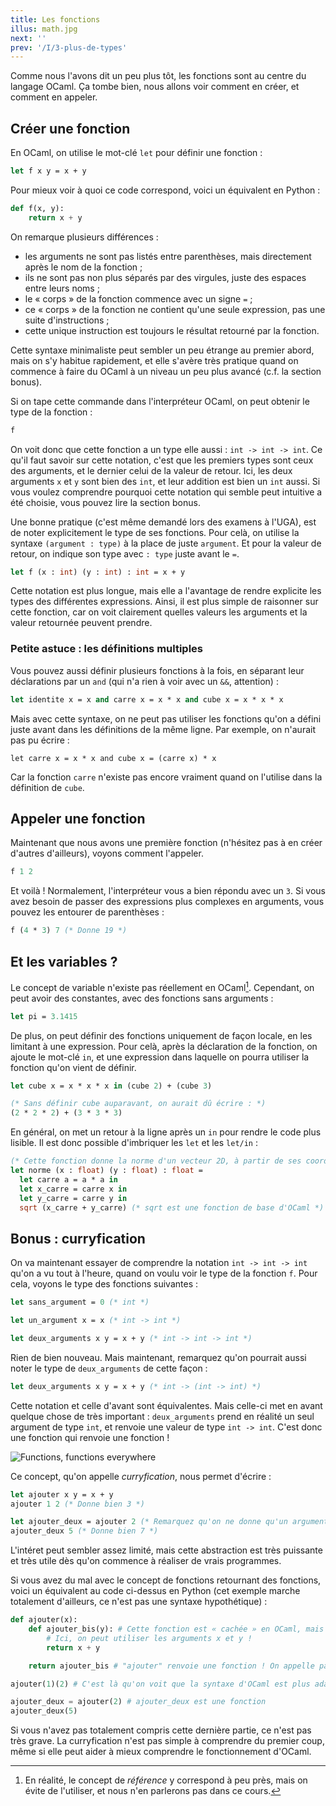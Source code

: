```yaml
---
title: Les fonctions
illus: math.jpg
next: ''
prev: '/I/3-plus-de-types'
---
```


Comme nous l'avons dit un peu plus tôt, les fonctions sont au centre du langage OCaml.
Ça tombe bien, nous allons voir comment en créer, et comment en appeler.

## Créer une fonction

En OCaml, on utilise le mot-clé `let` pour définir une fonction :

```ocaml
let f x y = x + y
```

Pour mieux voir à quoi ce code correspond, voici un équivalent en Python :

```python
def f(x, y):
    return x + y
```

On remarque plusieurs différences :

- les arguments ne sont pas listés entre parenthèses, mais directement après le nom de la fonction ;
- ils ne sont pas non plus séparés par des virgules, juste des espaces entre leurs noms ;
- le « corps » de la fonction commence avec un signe `=` ;
- ce « corps » de la fonction ne contient qu'une seule expression, pas une suite d'instructions ;
- cette unique instruction est toujours le résultat retourné par la fonction.

Cette syntaxe minimaliste peut sembler un peu étrange au premier abord, mais on s'y habitue rapidement,
et elle s'avère très pratique quand on commence à faire du OCaml à un niveau un peu plus avancé (c.f. la section bonus).

Si on tape cette commande dans l'interpréteur OCaml, on peut obtenir le type de la fonction :

```ocaml
f
```

On voit donc que cette fonction a un type elle aussi : `int -> int -> int`.
Ce qu'il faut savoir sur cette notation, c'est que les premiers types sont ceux des arguments,
et le dernier celui de la valeur de retour. Ici, les deux arguments `x` et `y` sont bien des `int`, et leur
addition est bien un `int` aussi. Si vous voulez comprendre pourquoi cette notation qui semble peut intuitive
a été choisie, vous pouvez lire la section bonus.

Une bonne pratique (c'est même demandé lors des examens à l'UGA), est de noter explicitement le type de ses fonctions.
Pour celà, on utilise la syntaxe `(argument : type)` à la place de juste `argument`. Et pour la valeur de retour,
on indique son type avec `: type` juste avant le `=`.

```ocaml
let f (x : int) (y : int) : int = x + y
```

Cette notation est plus longue, mais elle a l'avantage de rendre explicite les types des différentes expressions.
Ainsi, il est plus simple de raisonner sur cette fonction, car on voit clairement quelles valeurs les arguments
et la valeur retournée peuvent prendre.

### Petite astuce : les définitions multiples

Vous pouvez aussi définir plusieurs fonctions à la fois, en séparant leur déclarations par un
`and` (qui n'a rien à voir avec un `&&`, attention) :

```ocaml
let identite x = x and carre x = x * x and cube x = x * x * x
```

Mais avec cette syntaxe, on ne peut pas utiliser les fonctions qu'on a défini juste avant dans les définitions de la même ligne.
Par exemple, on n'aurait pas pu écrire :

```
let carre x = x * x and cube x = (carre x) * x
```

Car la fonction `carre` n'existe pas encore vraiment quand on l'utilise dans la définition de `cube`.

## Appeler une fonction

Maintenant que nous avons une première fonction (n'hésitez pas à en créer d'autres d'ailleurs), voyons comment l'appeler.

```ocaml
f 1 2
```

Et voilà ! Normalement, l'interpréteur vous a bien répondu avec un `3`. Si vous avez besoin de passer des expressions
plus complexes en arguments, vous pouvez les entourer de parenthèses :

```ocaml
f (4 * 3) 7 (* Donne 19 *)
```

## Et les variables ?

Le concept de variable n'existe pas réellement en OCaml[^refs]. Cependant, on peut avoir des constantes, avec des fonctions sans
arguments :

```ocaml
let pi = 3.1415
```

De plus, on peut définir des fonctions uniquement de façon locale, en les limitant à une expression. Pour celà, après la déclaration
de la fonction, on ajoute le mot-clé `in`, et une expression dans laquelle on pourra utiliser la fonction qu'on vient de définir.

```ocaml
let cube x = x * x * x in (cube 2) + (cube 3)

(* Sans définir cube auparavant, on aurait dû écrire : *)
(2 * 2 * 2) + (3 * 3 * 3)
```

En général, on met un retour à la ligne après un `in` pour rendre le code plus lisible.
Il est donc possible d'imbriquer les `let` et les `let/in` :

```ocaml
(* Cette fonction donne la norme d'un vecteur 2D, à partir de ses coordonées *)
let norme (x : float) (y : float) : float =
  let carre a = a * a in
  let x_carre = carre x in
  let y_carre = carre y in
  sqrt (x_carre + y_carre) (* sqrt est une fonction de base d'OCaml *)
```

## Bonus : curryfication

On va maintenant essayer de comprendre la notation `int -> int -> int` qu'on a vu tout à l'heure, quand on
voulu voir le type de la fonction `f`. Pour cela, voyons le type des fonctions suivantes :

```ocaml
let sans_argument = 0 (* int *)

let un_argument x = x (* int -> int *)

let deux_arguments x y = x + y (* int -> int -> int *)
```

Rien de bien nouveau. Mais maintenant, remarquez qu'on pourrait aussi noter le type de `deux_arguments` de cette façon :

```ocaml
let deux_arguments x y = x + y (* int -> (int -> int) *)
```

Cette notation et celle d'avant sont équivalentes. Mais celle-ci met en avant quelque chose de très important :
`deux_arguments` prend en réalité un seul argument de type `int`, et renvoie une valeur de type `int -> int`.
C'est donc une fonction qui renvoie une fonction !

![Functions, functions everywhere](/images/functions-everywhere.jpg)

Ce concept, qu'on appelle *curryfication*, nous permet d'écrire :

```ocaml
let ajouter x y = x + y
ajouter 1 2 (* Donne bien 3 *)

let ajouter_deux = ajouter 2 (* Remarquez qu'on ne donne qu'un argument à "ajouter" *)
ajouter_deux 5 (* Donne bien 7 *)
```

L'intéret peut sembler assez limité, mais cette abstraction est très puissante et très utile dès qu'on commence à réaliser de vrais programmes.

Si vous avez du mal avec le concept de fonctions retournant des fonctions, voici un équivalent au code
ci-dessus en Python (cet exemple marche totalement d'ailleurs, ce n'est pas une syntaxe hypothétique) :

```python
def ajouter(x):
    def ajouter_bis(y): # Cette fonction est « cachée » en OCaml, mais bien présente
        # Ici, on peut utiliser les arguments x et y !
        return x + y

    return ajouter_bis # "ajouter" renvoie une fonction ! On appelle pas "ajouter_bis", il n'y a pas de parenthèses

ajouter(1)(2) # C'est là qu'on voit que la syntaxe d'OCaml est plus adaptée, en Python c'est… étrange

ajouter_deux = ajouter(2) # ajouter_deux est une fonction
ajouter_deux(5)
```

Si vous n'avez pas totalement compris cette dernière partie, ce n'est pas très grave. La curryfication n'est pas simple à
comprendre du premier coup, même si elle peut aider à mieux comprendre le fonctionnement d'OCaml.

[^refs]: En réalité, le concept de *référence* y correspond à peu près, mais on évite de l'utiliser, et nous n'en parlerons pas dans ce cours.
